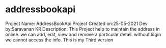 # addressbookapi
Project Name: AddressBookApi Project Created on:25-05-2021 Dev by:Saravanan KR Description: This Project help to maintain the address in online. we can add, edit, view and remove a particular detail. without login we cannot access the info.
This is my Third version

